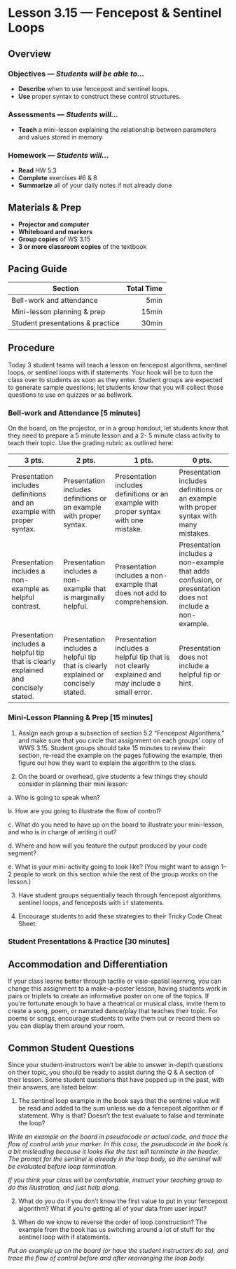 Lesson 3.15 — Fencepost & Sentinel Loops
====================================================================================================

Overview
--------
### Objectives — _Students will be able to…_
- **Describe** when to use fencepost and sentinel loops.
- **Use** proper syntax to construct these control structures.

### Assessments — _Students will…_
- **Teach** a mini-lesson explaining the relationship between parameters and values stored in memory

### Homework — _Students will…_
- **Read** HW 5.3
- **Complete** exercises \#6 & 8
- **Summarize** all of your daily notes if not already done


Materials & Prep
----------------
- **Projector and computer**
- **Whiteboard and markers**
- **Group copies** of WS 3.15
- **3 or more classroom copies** of the textbook


Pacing Guide
------------
| Section                          | Total Time |
|----------------------------------|-----------:|
| Bell-work and attendance         |       5min |
| Mini-lesson planning & prep      |      15min |
| Student presentations & practice |      30min |


Procedure
---------
Today 3 student teams will teach a lesson on fencepost algorithms, sentinel loops, or sentinel loops
with if statements. Your hook will be to turn the class over to students as soon as they enter.
Student groups are expected to generate sample questions; let students know that you will collect
those questions to use on quizzes or as bellwork.

### Bell-work and Attendance \[5 minutes\]
On the board, on the projector, or in a group handout, let students know that they need to prepare a
5 minute lesson and a 2- 5 minute class activity to teach their topic. Use the grading rubric as
outlined here:

| 3 pts. | 2 pts. | 1 pts. | 0 pts.
|--------|--------|--------|-------
| Presentation includes definitions and an example with proper syntax. | Presentation includes definitions or an example with proper syntax. | Presentation includes definitions or an example with proper syntax with one mistake. | Presentation includes definitions or an example with proper syntax with many mistakes.
| Presentation includes a non-example as helpful contrast. | Presentation includes a non-example that is marginally helpful. | Presentation includes a non-example that does not add to comprehension. | Presentation includes a non-example that adds confusion, or presentation does not include a non-example.
| Presentation includes a helpful tip that is clearly explained and concisely stated. | Presentation includes a helpful tip that is clearly explained or concisely stated. | Presentation includes a helpful tip that is not clearly explained and may include a small error. | Presentation does not include a helpful tip or hint.

### Mini-Lesson Planning & Prep \[15 minutes\]

1. Assign each group a subsection of section 5.2 “Fencepost Algorithms,” and make sure that you
  circle that assignment on each groups’ copy of WWS 3.15. Student groups should take 15 minutes to
  review their section, re-read the example on the pages following the example, then figure out how
  they want to explain the algorithm to the class.

2. On the board or overhead, give students a few things they should consider in planning their mini
  lesson:

  a. Who is going to speak when?

  b. How are you going to illustrate the flow of control?

  c. What do you need to have up on the board to illustrate your mini-lesson, and who is in charge
    of writing it out?

  d. Where and how will you feature the output produced by your code segment?

  e. What is your mini-activity going to look like? (You might want to assign 1–2 people to work
    on this section while the rest of the group works on the lesson.)

3. Have student groups sequentially teach through fencepost algorithms, sentinel loops, and
  fenceposts with `if` statements.

4. Encourage students to add these strategies to their Tricky Code Cheat Sheet.

### Student Presentations & Practice \[30 minutes\]


Accommodation and Differentiation
---------------------------------
If your class learns better through tactile or visio-spatial learning, you can change this
assignment to a make-a-poster lesson, having students work in pairs or triplets to create an
informative poster on one of the topics. If you’re fortunate enough to have a theatrical or musical
class, invite them to create a song, poem, or narrated dance/play that teaches their topic. For
poems or songs, encourage students to write them out or record them so you can display them around
your room.


Common Student Questions
------------------------
Since your student-instructors won’t be able to answer in-depth questions on their topic, you should
be ready to assist during the Q & A section of their lesson. Some student questions that have popped
up in the past, with their answers, are listed below:

1. The sentinel loop example in the book says that the sentinel value will be read and added to the
  sum unless we do a fencepost algorithm or if statement. Why is that? Doesn’t the test evaluate to
  false and terminate the loop?

  _Write an example on the board in pseudocode or actual code, and trace the flow of control with
  your marker. In this case, the pseudocode in the book is a bit misleading because it looks like
  the test will terminate in the header. The prompt for the sentinel is already in the loop body, so
  the sentinel will be evaluated before loop termination._

  _If you think your class will be comfortable, instruct your teaching group to do this
  illustration, and just help along._

2. What do you do if you don’t know the first value to put in your fencepost algorithm? What if
  you’re getting all of your data from user input?

3. When do we know to reverse the order of loop construction? The example from the book has us
  switching around a lot of stuff for the sentinel loop with if statements.

  _Put an example up on the board (or have the student instructors do so), and trace the flow of
  control before and after rearranging the loop body._
